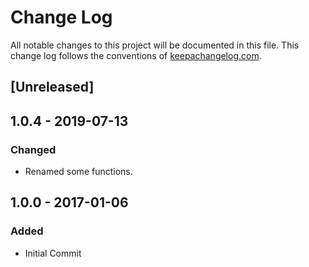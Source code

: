 # Change Log
All notable changes to this project will be documented in this file. This change log follows the conventions of [keepachangelog.com](http://keepachangelog.com/).

## [Unreleased]

## 1.0.4 - 2019-07-13
### Changed
- Renamed some functions. 

## 1.0.0 - 2017-01-06
### Added
- Initial Commit

